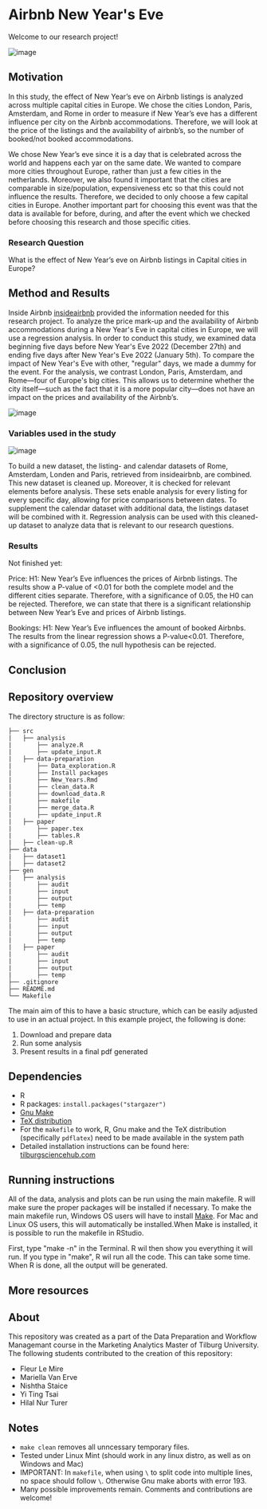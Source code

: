 # Airbnb New Year's Eve 

Welcome to our research project!

![image](https://user-images.githubusercontent.com/123902060/220652672-82bcdd9e-0f1a-4cfe-bdeb-f8dfcbed94f1.png)

## Motivation
In this study, the effect of New Year’s eve on Airbnb listings is analyzed across multiple capital cities in Europe. We chose the cities London, Paris, Amsterdam, and Rome in order to measure if New Year’s eve has a different influence per city on the Airbnb accommodations. Therefore, we will look at the price of the listings and the availability of airbnb’s, so the number of booked/not booked accommodations.

We chose New Year’s eve since it is a day that is celebrated across the world and happens each yar on the same date. We wanted to compare more cities throughout Europe, rather than just a few cities in the netherlands. Moreover, we also found it important that the cities are comparable in size/population, expensiveness etc so that this could not influence the results. Therefore, we decided to only choose a few capital cities in Europe. Another important part for choosing this event was that the data is available for before, during, and after the event which we checked before choosing this research and those specific cities.

### Research Question
What is the effect of New Year’s eve on Airbnb listings in Capital cities in Europe?

## Method and Results
Inside Airbnb [insideairbnb](http://insideairbnb.com/get-the-data/) provided the information needed for this research project. To analyze the price mark-up and the availability of Airbnb accommodations during a New Year's Eve in capital cities in Europe, we will use a regression analysis. In order to conduct this study, we examined data beginning five days before New Year's Eve 2022 (December 27th) and ending five days after New Year's Eve 2022 (January 5th). To compare the impact of New Year's Eve with other, "regular" days, we made a dummy for the event. For the analysis, we contrast London, Paris, Amsterdam, and Rome—four of Europe's big cities. This allows us to determine whether the city itself—such as the fact that it is a more popular city—does not have an impact on the prices and availability of the Airbnb’s.

![image](https://user-images.githubusercontent.com/122876103/219945498-c7cecd56-56a0-4293-b8db-7a66a29415fe.png)

### Variables used in the study

![image](https://user-images.githubusercontent.com/122876103/219945707-b1d39c4c-32af-409f-8796-d8b4500c7243.png)

To build a new dataset, the listing- and calendar datasets of Rome, Amsterdam, Londen and Paris, retrieved from insideairbnb, are combined. This new dataset is cleaned up. Moreover, it is checked for relevant elements before analysis. These sets enable analysis for every listing for every specific day, allowing for price comparisons between dates. To supplement the calendar dataset with additional data, the listings dataset will be combined with it. Regression analysis can be used with this cleaned-up dataset to analyze data that is relevant to our research questions.

### Results

Not finished yet: 

Price: H1: New Year’s Eve influences the prices of Airbnb listings. The results show a P-value of <0.01 for both the complete model and the different cities separate. Therefore, with a significance of 0.05, the H0 can be rejected. Therefore, we can state that there is a significant relationship between New Year’s Eve and prices of Airbnb listings.

Bookings: H1: New Year’s Eve influences the amount of booked Airbnbs. The results from the linear regression shows a P-value<0.01. Therefore, with a significance of 0.05, the null hypothesis can be rejected. 

## Conclusion

## Repository overview

The directory structure is as follow:
```
├── src
|   ├── analysis
|       ├── analyze.R
|       ├── update_input.R
|   ├── data-preparation
|       ├── Data_exploration.R
|       ├── Install packages
|       ├── New_Years.Rmd
|       ├── clean_data.R
|       ├── download_data.R
|       ├── makefile
|       ├── merge_data.R
|       ├── update_input.R
|   ├── paper
|       ├── paper.tex
|       ├── tables.R
|   ├── clean-up.R
├── data
|   ├── dataset1
|   ├── dataset2
├── gen
|   ├── analysis
|       ├── audit
|       ├── input
|       ├── output
|       ├── temp
|   ├── data-preparation      
|       ├── audit
|       ├── input
|       ├── output
|       ├── temp
|   ├── paper      
|       ├── audit
|       ├── input
|       ├── output
|       ├── temp
├── .gitignore
├── README.md
└── Makefile

```


The main aim of this to have a basic structure, which can be easily adjusted to use in an actual project.  In this example project, the following is done: 
1. Download and prepare data
2. Run some analysis
3. Present results in a final pdf generated

## Dependencies
- R 
- R packages: `install.packages("stargazer")`
- [Gnu Make](https://tilburgsciencehub.com/get/make) 
- [TeX distribution](https://tilburgsciencehub.com/get/latex/?utm_campaign=referral-short)
- For the `makefile` to work, R, Gnu make and the TeX distribution (specifically `pdflatex`) need to be made available in the system path 
- Detailed installation instructions can be found here: [tilburgsciencehub.com](http://tilburgsciencehub.com/)

## Running instructions

All of the data, analysis and plots can be run using the main makefile. R will make sure the proper packages will be installed if necessary. To make the main makefile run, Windows OS users will have to install [Make](https://gnuwin32.sourceforge.net/packages/make.htm). For Mac and Linux OS users, this will automatically be installed.When Make is installed, it is possible to run the makefile in RStudio. 

First, type "make -n" in the Terminal. R wil then show you everything it will run. If you type in "make", R wil run all the code. This can take some time. When R is done, all the output will be generated.

## More resources

## About

This repository was created as a part of the Data Preparation and Workflow Managemant course in the Marketing Analytics Master of Tilburg University. The following students contributed to the creation of this repository:

* Fleur Le Mire
* Mariella Van Erve
* Nishtha Staice
* Yi Ting Tsai
* Hilal Nur Turer


## Notes
- `make clean` removes all unncessary temporary files. 
- Tested under Linux Mint (should work in any linux distro, as well as on Windows and Mac) 
- IMPORTANT: In `makefile`, when using `\` to split code into multiple lines, no space should follow `\`. Otherwise Gnu make aborts with error 193. 
- Many possible improvements remain. Comments and contributions are welcome!
